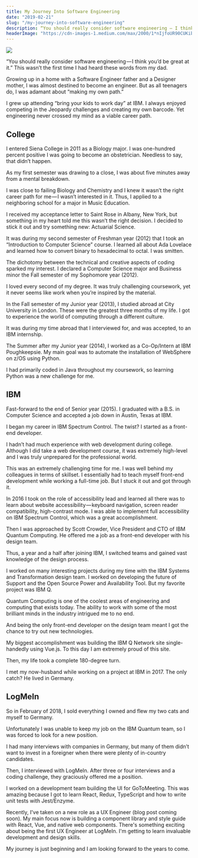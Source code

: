```yaml
---
title: My Journey Into Software Engineering
date: "2019-02-21"
slug: "/my-journey-into-software-engineering"
description: “You should really consider software engineering — I think you’d be great at it.” This wasn’t the first time I had heard these words from my dad.
headerImage: "https://cdn-images-1.medium.com/max/2000/1*nIjfoUR90CUKibydNhq_Bw.jpeg"
---
```


<img src="https://cdn-images-1.medium.com/max/2000/1*nIjfoUR90CUKibydNhq_Bw.jpeg" />

“You should really consider software engineering — I think you’d be great at it.” This wasn’t the first time I had heard these words from my dad.

Growing up in a home with a Software Engineer father and a Designer mother, I was almost destined to become an engineer. But as all teenagers do, I was adamant about “making my own path.”

I grew up attending “bring your kids to work day” at IBM. I always enjoyed competing in the Jeopardy challenges and creating my own barcode. Yet engineering never crossed my mind as a viable career path.

## College

I entered Siena College in 2011 as a Biology major. I was one-hundred percent positive I was going to become an obstetrician. Needless to say, that didn’t happen.

As my first semester was drawing to a close, I was about five minutes away from a mental breakdown.

I was close to failing Biology and Chemistry and I knew it wasn’t the right career path for me — I wasn’t interested in it. Thus, I applied to a neighboring school for a major in Music Education.

I received my acceptance letter to Saint Rose in Albany, New York, but something in my heart told me this wasn’t the right decision. I decided to stick it out and try something new: Actuarial Science.

It was during my second semester of Freshman year (2012) that I took an “Introduction to Computer Science” course. I learned all about Ada Lovelace and learned how to convert binary to hexadecimal to octal. I was smitten.

The dichotomy between the technical and creative aspects of coding sparked my interest. I declared a Computer Science major and Business minor the Fall semester of my Sophomore year (2012).

I loved every second of my degree. It was truly challenging coursework, yet it never seems like work when you’re inspired by the material.

In the Fall semester of my Junior year (2013), I studied abroad at City University in London. These were the greatest three months of my life. I got to experience the world of computing through a different culture.

It was during my time abroad that I interviewed for, and was accepted, to an IBM internship.

The Summer after my Junior year (2014), I worked as a Co-Op/Intern at IBM Poughkeepsie. My main goal was to automate the installation of WebSphere on z/OS using Python.

I had primarily coded in Java throughout my coursework, so learning Python was a new challenge for me.

## IBM

Fast-forward to the end of Senior year (2015). I graduated with a B.S. in Computer Science and accepted a job down in Austin, Texas at IBM.

I began my career in IBM Spectrum Control. The twist? I started as a front-end developer.

I hadn’t had much experience with web development during college. Although I did take a web development course, it was extremely high-level and I was truly unprepared for the professional world.

This was an extremely challenging time for me. I was well behind my colleagues in terms of skillset. I essentially had to teach myself front-end development while working a full-time job. But I stuck it out and got through it.

In 2016 I took on the role of accessibility lead and learned all there was to learn about website accessibility — keyboard navigation, screen reader compatibility, high-contrast mode. I was able to implement full accessibility on IBM Spectrum Control, which was a great accomplishment.

Then I was approached by Scott Crowder, Vice President and CTO of IBM Quantum Computing. He offered me a job as a front-end developer with his design team.

Thus, a year and a half after joining IBM, I switched teams and gained vast knowledge of the design process.

I worked on many interesting projects during my time with the IBM Systems and Transformation design team. I worked on developing the future of Support and the Open Source Power and Availability Tool. But my favorite project was IBM Q.

Quantum Computing is one of the coolest areas of engineering and computing that exists today. The ability to work with some of the most brilliant minds in the industry intrigued me to no end.

And being the only front-end developer on the design team meant I got the chance to try out new technologies.

My biggest accomplishment was building the IBM Q Network site single-handedly using Vue.js. To this day I am extremely proud of this site.

Then, my life took a complete 180-degree turn.

I met my now-husband while working on a project at IBM in 2017. The only catch? He lived in Germany.

## LogMeIn

So in February of 2018, I sold everything I owned and flew my two cats and myself to Germany.

Unfortunately I was unable to keep my job on the IBM Quantum team, so I was forced to look for a new position.

I had many interviews with companies in Germany, but many of them didn’t want to invest in a foreigner when there were plenty of in-country candidates.

Then, I interviewed with LogMeIn. After three or four interviews and a coding challenge, they graciously offered me a position.

I worked on a development team building the UI for GoToMeeting. This was amazing because I got to learn React, Redux, TypeScript and how to write unit tests with Jest/Enzyme.

Recently, I've taken on a new role as a UX Engineer (blog post coming soon). My main focus now is building a component library and style guide with React, Vue, and native web components. There's something exciting about being the first UX Engineer at LogMeIn. I'm getting to learn invaluable development and design skills.

My journey is just beginning and I am looking forward to the years to come.
